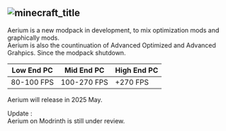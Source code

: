 ![minecraft_title](https://github.com/user-attachments/assets/b10f5e37-7b20-471a-b74b-2ea357e376ab)
--------
Aerium is a new modpack in development, to mix optimization mods and graphically mods.       
Aerium is also the countinuation of Advanced Optimized and Advanced Grahpics. Since the modpack shutdown.

| Low End PC | Mid End PC  | High End PC |  
|------------|-------------|-------------|
| 80-100 FPS | 100-270 FPS | +270 FPS    |

Aerium will release in 2025 May.

Update :         
Aerium on Modrinth is still under review. 
